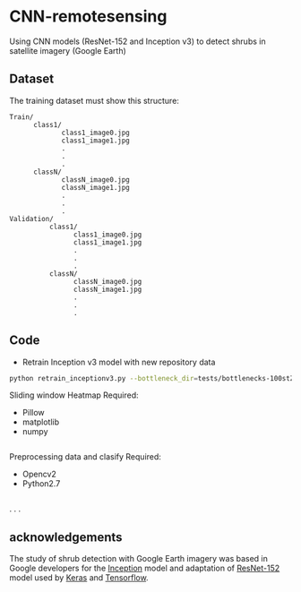 # CNN-remotesensing

Using CNN models (ResNet-152 and Inception v3) to detect shrubs in satellite imagery (Google Earth)

## Dataset
The training dataset must show this structure:
```
Train/
      class1/
             class1_image0.jpg
             class1_image1.jpg
             .
             .
             .
      classN/
             classN_image0.jpg
             classN_image1.jpg
             .
             .
             .
Validation/
          class1/
                class1_image0.jpg
                class1_image1.jpg
                .
                .
                .
          classN/
                classN_image0.jpg
                classN_image1.jpg
                .
                .
                .
```  

## Code
- Retrain Inception v3 model with new repository data
```bash
python retrain_inceptionv3.py --bottleneck_dir=tests/bottlenecks-100stZ_S-105-299 --how_many_training_steps 100 --model_dir=inception --output_graph=tests/retrained_graph-100stZ_S-105-299.pb --output_labels=tests/retrained_labels-100stZ_S-105-299.txt --image_dir=datasets/
```

Sliding window Heatmap
Required:
- Pillow
- matplotlib
- numpy

```bash
```

Preprocessing data and clasify
Required:
- Opencv2
- Python2.7
```bash
```
.
.
.

## acknowledgements
The study of shrub detection with Google Earth imagery was based in Google developers for the [Inception](https://codelabs.developers.google.com/codelabs/tensorflow-for-poets-2) model and adaptation of [ResNet-152](https://gist.github.com/flyyufelix/7e2eafb149f72f4d38dd661882c554a6) model used by [Keras]( https://keras.io) and [Tensorflow](https://www.tensorflow.org/).
